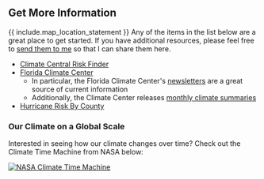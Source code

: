 ## Get More Information

{{ include.map_location_statement }} Any of the items in the list below are a great place to get started. If you have additional resources, please feel free to [send them to me](/contact-me) so that I can share them here.

- [Climate Central Risk Finder](https://riskfinder.climatecentral.org/)
- [Florida Climate Center](https://climatecenter.fsu.edu/)
  - In particular, the Florida Climate Center's [newsletters](https://climatecenter.fsu.edu/products-services/newsletter) are a great source of current information
  - Additionally, the Climate Center releases [monthly climate summaries](https://climatecenter.fsu.edu/products-services/summaries)
- [Hurricane Risk By County](https://www.arcgis.com/apps/Cascade/index.html?appid=8f6013fdba6445e9a8732ff6cab9cd1a)

### Our Climate on a Global Scale

Interested in seeing how our climate changes over time? Check out the Climate Time Machine from NASA below:

<a href="https://climate.nasa.gov/interactives/climate-time-machine"> <img src="https://climate.nasa.gov/system/resources/detail_files/25_ctm-768-549.jpg" alt="NASA Climate Time Machine" class="climate-time-machine-image"/></a>